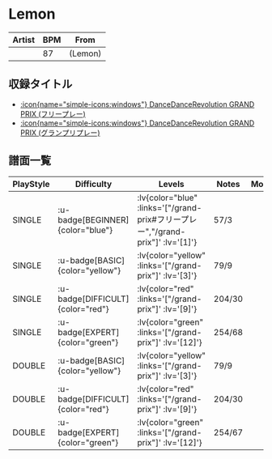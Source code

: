 # Lemon

|Artist|BPM|From|
|------|---|----|
||87|(Lemon)|

## 収録タイトル

- [ :icon{name="simple-icons:windows"} DanceDanceRevolution GRAND PRIX (フリープレー)](/grand-prix#フリープレー)
- [ :icon{name="simple-icons:windows"} DanceDanceRevolution GRAND PRIX (グランプリプレー)](/grand-prix)

## 譜面一覧

|PlayStyle|Difficulty|Levels|Notes|Movie|
|---------|----------|------|-----|-----|
|SINGLE| :u-badge[BEGINNER]{color="blue"} | :lv{color="blue" :links='["/grand-prix#フリープレー","/grand-prix"]' :lv='[1]'} |57/3||
|SINGLE| :u-badge[BASIC]{color="yellow"} | :lv{color="yellow" :links='["/grand-prix"]' :lv='[3]'} |79/9||
|SINGLE| :u-badge[DIFFICULT]{color="red"} | :lv{color="red" :links='["/grand-prix"]' :lv='[9]'} |204/30||
|SINGLE| :u-badge[EXPERT]{color="green"} | :lv{color="green" :links='["/grand-prix"]' :lv='[12]'} |254/68||
|DOUBLE| :u-badge[BASIC]{color="yellow"} | :lv{color="yellow" :links='["/grand-prix"]' :lv='[3]'} |79/9||
|DOUBLE| :u-badge[DIFFICULT]{color="red"} | :lv{color="red" :links='["/grand-prix"]' :lv='[9]'} |204/30||
|DOUBLE| :u-badge[EXPERT]{color="green"} | :lv{color="green" :links='["/grand-prix"]' :lv='[12]'} |254/67||
